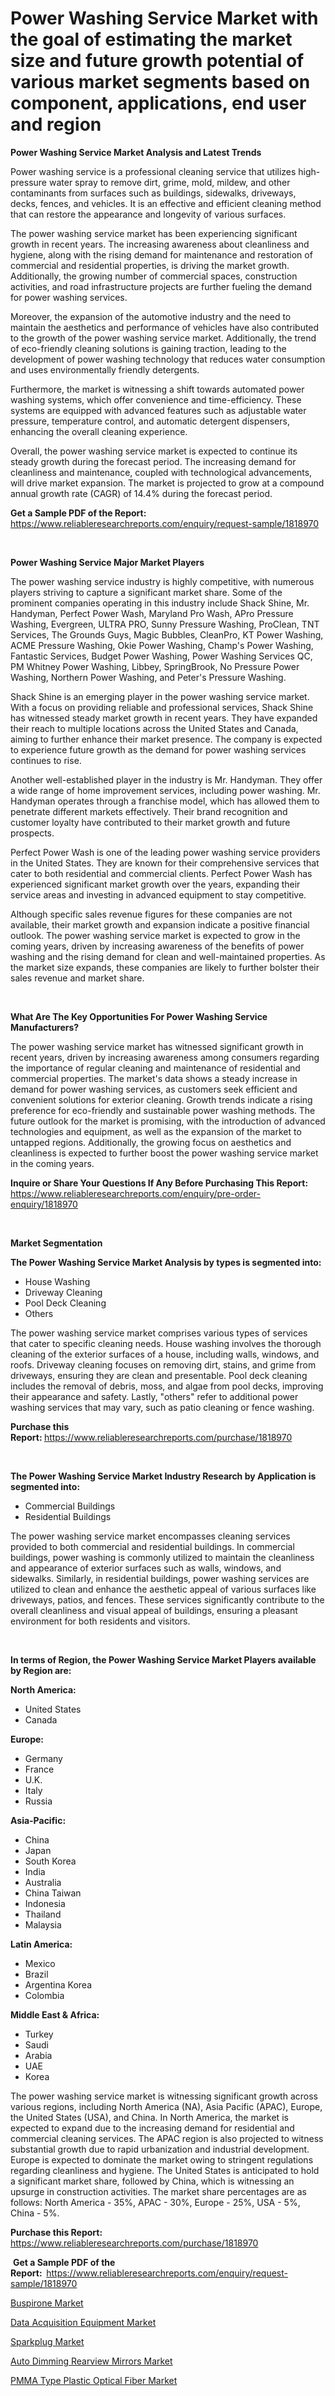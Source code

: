 <p><h1>Power Washing Service Market with the goal of estimating the market size and future growth potential of various market segments based on component, applications, end user and region</h1></p><p><strong>Power Washing Service Market Analysis and Latest Trends</strong></p>
<p><p>Power washing service is a professional cleaning service that utilizes high-pressure water spray to remove dirt, grime, mold, mildew, and other contaminants from surfaces such as buildings, sidewalks, driveways, decks, fences, and vehicles. It is an effective and efficient cleaning method that can restore the appearance and longevity of various surfaces.</p><p>The power washing service market has been experiencing significant growth in recent years. The increasing awareness about cleanliness and hygiene, along with the rising demand for maintenance and restoration of commercial and residential properties, is driving the market growth. Additionally, the growing number of commercial spaces, construction activities, and road infrastructure projects are further fueling the demand for power washing services.</p><p>Moreover, the expansion of the automotive industry and the need to maintain the aesthetics and performance of vehicles have also contributed to the growth of the power washing service market. Additionally, the trend of eco-friendly cleaning solutions is gaining traction, leading to the development of power washing technology that reduces water consumption and uses environmentally friendly detergents.</p><p>Furthermore, the market is witnessing a shift towards automated power washing systems, which offer convenience and time-efficiency. These systems are equipped with advanced features such as adjustable water pressure, temperature control, and automatic detergent dispensers, enhancing the overall cleaning experience.</p><p>Overall, the power washing service market is expected to continue its steady growth during the forecast period. The increasing demand for cleanliness and maintenance, coupled with technological advancements, will drive market expansion. The market is projected to grow at a compound annual growth rate (CAGR) of 14.4% during the forecast period.</p></p>
<p><strong>Get a Sample PDF of the Report:&nbsp;</strong> <a href="https://www.reliableresearchreports.com/enquiry/request-sample/1818970">https://www.reliableresearchreports.com/enquiry/request-sample/1818970</a></p>
<p>&nbsp;</p>
<p><strong>Power Washing Service Major Market Players</strong></p>
<p><p>The power washing service industry is highly competitive, with numerous players striving to capture a significant market share. Some of the prominent companies operating in this industry include Shack Shine, Mr. Handyman, Perfect Power Wash, Maryland Pro Wash, APro Pressure Washing, Evergreen, ULTRA PRO, Sunny Pressure Washing, ProClean, TNT Services, The Grounds Guys, Magic Bubbles, CleanPro, KT Power Washing, ACME Pressure Washing, Okie Power Washing, Champ's Power Washing, Fantastic Services, Budget Power Washing, Power Washing Services QC, PM Whitney Power Washing, Libbey, SpringBrook, No Pressure Power Washing, Northern Power Washing, and Peter's Pressure Washing.</p><p>Shack Shine is an emerging player in the power washing service market. With a focus on providing reliable and professional services, Shack Shine has witnessed steady market growth in recent years. They have expanded their reach to multiple locations across the United States and Canada, aiming to further enhance their market presence. The company is expected to experience future growth as the demand for power washing services continues to rise.</p><p>Another well-established player in the industry is Mr. Handyman. They offer a wide range of home improvement services, including power washing. Mr. Handyman operates through a franchise model, which has allowed them to penetrate different markets effectively. Their brand recognition and customer loyalty have contributed to their market growth and future prospects.</p><p>Perfect Power Wash is one of the leading power washing service providers in the United States. They are known for their comprehensive services that cater to both residential and commercial clients. Perfect Power Wash has experienced significant market growth over the years, expanding their service areas and investing in advanced equipment to stay competitive.</p><p>Although specific sales revenue figures for these companies are not available, their market growth and expansion indicate a positive financial outlook. The power washing service market is expected to grow in the coming years, driven by increasing awareness of the benefits of power washing and the rising demand for clean and well-maintained properties. As the market size expands, these companies are likely to further bolster their sales revenue and market share.</p></p>
<p>&nbsp;</p>
<p><strong>What Are The Key Opportunities For Power Washing Service Manufacturers?</strong></p>
<p><p>The power washing service market has witnessed significant growth in recent years, driven by increasing awareness among consumers regarding the importance of regular cleaning and maintenance of residential and commercial properties. The market's data shows a steady increase in demand for power washing services, as customers seek efficient and convenient solutions for exterior cleaning. Growth trends indicate a rising preference for eco-friendly and sustainable power washing methods. The future outlook for the market is promising, with the introduction of advanced technologies and equipment, as well as the expansion of the market to untapped regions. Additionally, the growing focus on aesthetics and cleanliness is expected to further boost the power washing service market in the coming years.</p></p>
<p><strong>Inquire or Share Your Questions If Any Before Purchasing This Report:</strong> <a href="https://www.reliableresearchreports.com/enquiry/pre-order-enquiry/1818970">https://www.reliableresearchreports.com/enquiry/pre-order-enquiry/1818970</a></p>
<p>&nbsp;</p>
<p><strong>Market Segmentation</strong></p>
<p><strong>The Power Washing Service Market Analysis by types is segmented into:</strong></p>
<p><ul><li>House Washing</li><li>Driveway Cleaning</li><li>Pool Deck Cleaning</li><li>Others</li></ul></p>
<p><p>The power washing service market comprises various types of services that cater to specific cleaning needs. House washing involves the thorough cleaning of the exterior surfaces of a house, including walls, windows, and roofs. Driveway cleaning focuses on removing dirt, stains, and grime from driveways, ensuring they are clean and presentable. Pool deck cleaning includes the removal of debris, moss, and algae from pool decks, improving their appearance and safety. Lastly, "others" refer to additional power washing services that may vary, such as patio cleaning or fence washing.</p></p>
<p><strong>Purchase this Report:&nbsp;</strong><a href="https://www.reliableresearchreports.com/purchase/1818970">https://www.reliableresearchreports.com/purchase/1818970</a></p>
<p>&nbsp;</p>
<p><strong>The Power Washing Service Market Industry Research by Application is segmented into:</strong></p>
<p><ul><li>Commercial Buildings</li><li>Residential Buildings</li></ul></p>
<p><p>The power washing service market encompasses cleaning services provided to both commercial and residential buildings. In commercial buildings, power washing is commonly utilized to maintain the cleanliness and appearance of exterior surfaces such as walls, windows, and sidewalks. Similarly, in residential buildings, power washing services are utilized to clean and enhance the aesthetic appeal of various surfaces like driveways, patios, and fences. These services significantly contribute to the overall cleanliness and visual appeal of buildings, ensuring a pleasant environment for both residents and visitors.</p></p>
<p>&nbsp;</p>
<p><strong>In terms of Region, the Power Washing Service Market Players available by Region are:</strong></p>
<p>
    <p> <strong> North America: </strong>
        <ul>
            <li>United States</li>
            <li>Canada</li>
        </ul>
        </p> 
    <p> <strong> Europe: </strong>
        <ul>
            <li>Germany</li>
            <li>France</li>
            <li>U.K.</li>
            <li>Italy</li>
            <li>Russia</li>
        </ul>
        </p> 
    <p> <strong> Asia-Pacific: </strong>
        <ul>
            <li>China</li>
            <li>Japan</li>
            <li>South Korea</li>
            <li>India</li>
            <li>Australia</li>
            <li>China Taiwan</li>
            <li>Indonesia</li>
            <li>Thailand</li>
            <li>Malaysia</li>
        </ul>
        </p> 
    <p> <strong> Latin America: </strong>
        <ul>
            <li>Mexico</li>
            <li>Brazil</li>
            <li>Argentina Korea</li>
            <li>Colombia</li>
        </ul>
        </p> 
    <p> <strong> Middle East & Africa: </strong>
        <ul>
            <li>Turkey</li>
            <li>Saudi</li>
            <li>Arabia</li>
            <li>UAE</li>
            <li>Korea</li>
        </ul>
    </p>
    </p>
<p><p>The power washing service market is witnessing significant growth across various regions, including North America (NA), Asia Pacific (APAC), Europe, the United States (USA), and China. In North America, the market is expected to expand due to the increasing demand for residential and commercial cleaning services. The APAC region is also projected to witness substantial growth due to rapid urbanization and industrial development. Europe is expected to dominate the market owing to stringent regulations regarding cleanliness and hygiene. The United States is anticipated to hold a significant market share, followed by China, which is witnessing an upsurge in construction activities. The market share percentages are as follows: North America - 35%, APAC - 30%, Europe - 25%, USA - 5%, China - 5%.</p></p>
<p><strong>Purchase this Report: </strong><a href="https://www.reliableresearchreports.com/purchase/1818970">https://www.reliableresearchreports.com/purchase/1818970</a></p>
<p>&nbsp;<strong>Get a Sample PDF of the Report:&nbsp;&nbsp;</strong><a href="https://www.reliableresearchreports.com/enquiry/request-sample/1818970">https://www.reliableresearchreports.com/enquiry/request-sample/1818970</a></p>
<p><strong></strong></p>
<p><p><a href="https://github.com/rafiirljalcavy/Market-Research-Report-List-1/blob/main/buspirone-market.md">Buspirone Market</a></p><p><a href="https://issuu.com/reportprime-2/docs/data-acquisition-equipment-market-size-2030.pptx">Data Acquisition Equipment Market</a></p><p><a href="https://www.linkedin.com/pulse/sparkplug-market-provides-detailed-segmentation-based-notre?trackingId=ac%2FsEg7YQl2TlEQAk3AF6w%3D%3D">Sparkplug Market</a></p><p><a href="https://www.linkedin.com/pulse/auto-dimming-rearview-mirrors-market-size-growth-forecast-uvoce?trackingId=EKV7VvXATBiWC%2FqpRVIOsQ%3D%3D">Auto Dimming Rearview Mirrors Market</a></p><p><a href="https://medium.com/@staceyhilll87/pmma-type-plastic-optical-fiber-market-outlook-industry-overview-and-forecast-2024-to-2031-cd78c01de800">PMMA Type Plastic Optical Fiber Market</a></p></p>